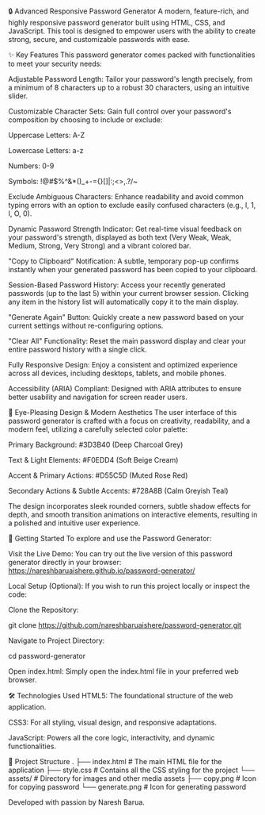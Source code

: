 🔒 Advanced Responsive Password Generator
A modern, feature-rich, and highly responsive password generator built using HTML, CSS, and JavaScript. This tool is designed to empower users with the ability to create strong, secure, and customizable passwords with ease.

✨ Key Features
This password generator comes packed with functionalities to meet your security needs:

Adjustable Password Length: Tailor your password's length precisely, from a minimum of 8 characters up to a robust 30 characters, using an intuitive slider.

Customizable Character Sets: Gain full control over your password's composition by choosing to include or exclude:

Uppercase Letters: A-Z

Lowercase Letters: a-z

Numbers: 0-9

Symbols: !@#$%^&\*()\_+-={}\[\]|:;<>,.?/\~

Exclude Ambiguous Characters: Enhance readability and avoid common typing errors with an option to exclude easily confused characters (e.g., l, 1, I, O, 0).

Dynamic Password Strength Indicator: Get real-time visual feedback on your password's strength, displayed as both text (Very Weak, Weak, Medium, Strong, Very Strong) and a vibrant colored bar.

"Copy to Clipboard" Notification: A subtle, temporary pop-up confirms instantly when your generated password has been copied to your clipboard.

Session-Based Password History: Access your recently generated passwords (up to the last 5) within your current browser session. Clicking any item in the history list will automatically copy it to the main display.

"Generate Again" Button: Quickly create a new password based on your current settings without re-configuring options.

"Clear All" Functionality: Reset the main password display and clear your entire password history with a single click.

Fully Responsive Design: Enjoy a consistent and optimized experience across all devices, including desktops, tablets, and mobile phones.

Accessibility (ARIA) Compliant: Designed with ARIA attributes to ensure better usability and navigation for screen reader users.

🎨 Eye-Pleasing Design & Modern Aesthetics
The user interface of this password generator is crafted with a focus on creativity, readability, and a modern feel, utilizing a carefully selected color palette:

Primary Background: #3D3B40 (Deep Charcoal Grey)

Text & Light Elements: #F0EDD4 (Soft Beige Cream)

Accent & Primary Actions: #D55C5D (Muted Rose Red)

Secondary Actions & Subtle Accents: #728A8B (Calm Greyish Teal)

The design incorporates sleek rounded corners, subtle shadow effects for depth, and smooth transition animations on interactive elements, resulting in a polished and intuitive user experience.

🚀 Getting Started
To explore and use the Password Generator:

Visit the Live Demo:
You can try out the live version of this password generator directly in your browser:
https://nareshbaruaishere.github.io/password-generator/

Local Setup (Optional):
If you wish to run this project locally or inspect the code:

Clone the Repository:

git clone https://github.com/nareshbaruaishere/password-generator.git

Navigate to Project Directory:

cd password-generator

Open index.html: Simply open the index.html file in your preferred web browser.

🛠️ Technologies Used
HTML5: The foundational structure of the web application.

CSS3: For all styling, visual design, and responsive adaptations.

JavaScript: Powers all the core logic, interactivity, and dynamic functionalities.

📂 Project Structure
.
├── index.html          # The main HTML file for the application
├── style.css           # Contains all the CSS styling for the project
└── assets/             # Directory for images and other media assets
    ├── copy.png        # Icon for copying password
    └── generate.png    # Icon for generating password

Developed with passion by Naresh Barua.
